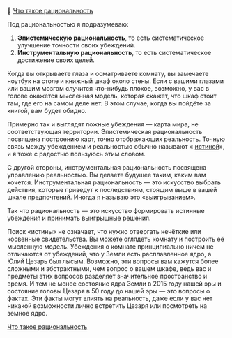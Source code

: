 📝 [Что такое рациональность](https://lesswrong.ru/w/%D0%A7%D1%82%D0%BE_%D1%82%D0%B0%D0%BA%D0%BE%D0%B5_%D1%80%D0%B0%D1%86%D0%B8%D0%BE%D0%BD%D0%B0%D0%BB%D1%8C%D0%BD%D0%BE%D1%81%D1%82%D1%8C)

Под рациональностью я подразумеваю:

1. **Эпистемическую рациональность**, то есть систематическое улучшение точности своих убеждений.
2. **Инструментальную рациональность**, то есть систематическое достижение своих целей.

Когда вы открываете глаза и осматриваете комнату, вы замечаете ноутбук на столе и книжный шкаф около стены. Если с вашими глазами или вашим мозгом случится что-нибудь плохое, возможно, у вас в голове окажется мысленная модель, которая скажет, что шкаф стоит там, где его на самом деле нет. В этом случае, когда вы пойдёте за книгой, вам будет обидно.

Примерно так и выглядят ложные убеждения — карта мира, не соответствующая территории. Эпистемическая рациональность посвящена построению карт, точно отображающих реальность. Точную связь между убеждением и реальностью обычно называют « [истиной](/w/Простая_истина)», и я тоже с радостью пользуюсь этим словом.

С другой стороны, инструментальная рациональность посвящена управлению реальностью. Вы делаете будущее таким, каким вам хочется. Инструментальная рациональность — это искусство выбрать действия, которые приведут к последствиям, стоящим выше в вашей шкале предпочтений. Иногда я называю это «выигрыванием».

Так что рациональность — это искусство формировать истинные убеждения и принимать выигрышные решения.

Поиск «истины» не означает, что нужно отвергать нечёткие или косвенные свидетельства. Вы можете оглядеть комнату и построить её мысленную модель. Убеждения о комнате принципиально ничем не отличаются от убеждений, что у Земли есть расплавленное ядро, а Юлий Цезарь был лысым. Возможно, эти вопросы вам кажутся более сложными и абстрактными, чем вопрос о вашем шкафе, ведь вас и предметы этих вопросов разделяет значительное пространство и время. И тем не менее состояние ядра Земли в 2015 году нашей эры и состояние головы Цезаря в 50 году до нашей эры — это вопросы о фактах. Эти факты могут влиять на реальность, даже если у вас нет никакой возможности лично встретить Цезаря или посмотреть на земное ядро.

[Что такое рациональность](https://lesswrong.ru/w/%D0%A7%D1%82%D0%BE_%D1%82%D0%B0%D0%BA%D0%BE%D0%B5_%D1%80%D0%B0%D1%86%D0%B8%D0%BE%D0%BD%D0%B0%D0%BB%D1%8C%D0%BD%D0%BE%D1%81%D1%82%D1%8C)